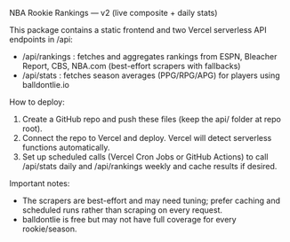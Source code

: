 
NBA Rookie Rankings — v2 (live composite + daily stats)

This package contains a static frontend and two Vercel serverless API endpoints in /api:
- /api/rankings  : fetches and aggregates rankings from ESPN, Bleacher Report, CBS, NBA.com (best-effort scrapers with fallbacks)
- /api/stats     : fetches season averages (PPG/RPG/APG) for players using balldontlie.io

How to deploy:
1. Create a GitHub repo and push these files (keep the api/ folder at repo root).
2. Connect the repo to Vercel and deploy. Vercel will detect serverless functions automatically.
3. Set up scheduled calls (Vercel Cron Jobs or GitHub Actions) to call /api/stats daily and /api/rankings weekly and cache results if desired.

Important notes:
- The scrapers are best-effort and may need tuning; prefer caching and scheduled runs rather than scraping on every request.
- balldontlie is free but may not have full coverage for every rookie/season.
